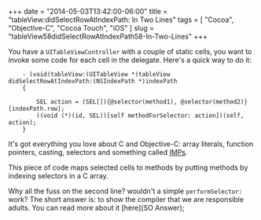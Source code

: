 +++
date = "2014-05-03T13:42:00-06:00"
title = "tableView:didSelectRowAtIndexPath: In Two Lines"
tags = [ "Cocoa", "Objective-C", "Cocoa Touch", "iOS" ]
slug = "tableView58didSelectRowAtIndexPath58-In-Two-Lines"
+++

You have a `UITableViewController` with a couple of static cells, you want to
invoke some code for each cell in the delegate. Here's a quick way to do it:

        - (void)tableView:(UITableView *)tableView didSelectRowAtIndexPath:(NSIndexPath *)indexPath
        {
            
            SEL action = (SEL[]){@selector(method1), @selector(method2)}[indexPath.row];
            ((void (*)(id, SEL))[self methodForSelector: action])(self, action);
        }

It's got everything you love about C and Objective-C: array literals, function
pointers, casting, selectors and something called [IMPs][IMP tutorial].

This piece of code maps selected cells to methods by putting methods by
indexing selectors in a C array.

Why all the fuss on the second line? wouldn't a simple `performSelector:`
work? The short answer is: to show the compiler that we are responsible
adults. You can read more about it [here](SO Answer);

[IMP tutorial]: http://www.cocoawithlove.com/2008/02/imp-of-current-method.html
[SO Answer]: http://stackoverflow.com/a/20058585/243798
